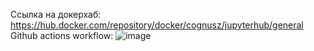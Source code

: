 Ссылка на докерхаб: https://hub.docker.com/repository/docker/cognusz/jupyterhub/general
Github actions workflow: ![image](https://github.com/user-attachments/assets/9bc0b66c-2c86-4b7d-ad90-bc95d8af6de9)

